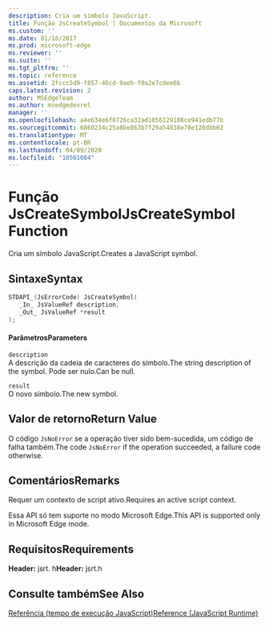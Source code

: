 ```yaml
---
description: Cria um símbolo JavaScript.
title: Função JsCreateSymbol | Documentos da Microsoft
ms.custom: ''
ms.date: 01/18/2017
ms.prod: microsoft-edge
ms.reviewer: ''
ms.suite: ''
ms.tgt_pltfrm: ''
ms.topic: reference
ms.assetid: 2fccc5d9-f857-46cd-9aeb-f0a2e7cdee6b
caps.latest.revision: 2
author: MSEdgeTeam
ms.author: msedgedevrel
manager: ''
ms.openlocfilehash: a4e634e6f0726ca32ad1056129186ce941edb77b
ms.sourcegitcommit: 6860234c25a8be863b7f29a54838e78e120dbb62
ms.translationtype: MT
ms.contentlocale: pt-BR
ms.lasthandoff: 04/09/2020
ms.locfileid: "10561084"
---
```

# <span data-ttu-id="65630-103">Função JsCreateSymbol</span><span class="sxs-lookup"><span data-stu-id="65630-103">JsCreateSymbol Function</span></span>
<span data-ttu-id="65630-104">Cria um símbolo JavaScript.</span><span class="sxs-lookup"><span data-stu-id="65630-104">Creates a JavaScript symbol.</span></span>
  
## <span data-ttu-id="65630-105">Sintaxe</span><span class="sxs-lookup"><span data-stu-id="65630-105">Syntax</span></span>  
  
```cpp  
STDAPI_(JsErrorCode) JsCreateSymbol(  
   _In_ JsValueRef description,  
   _Out_ JsValueRef *result  
);  
```  
  
#### <span data-ttu-id="65630-106">Parâmetros</span><span class="sxs-lookup"><span data-stu-id="65630-106">Parameters</span></span>  
 `description`  
 <span data-ttu-id="65630-107">A descrição da cadeia de caracteres do símbolo.</span><span class="sxs-lookup"><span data-stu-id="65630-107">The string description of the symbol.</span></span> <span data-ttu-id="65630-108">Pode ser nulo.</span><span class="sxs-lookup"><span data-stu-id="65630-108">Can be null.</span></span>  
  
 `result`  
 <span data-ttu-id="65630-109">O novo símbolo.</span><span class="sxs-lookup"><span data-stu-id="65630-109">The new symbol.</span></span>  
  
## <span data-ttu-id="65630-110">Valor de retorno</span><span class="sxs-lookup"><span data-stu-id="65630-110">Return Value</span></span>  
 <span data-ttu-id="65630-111">O código `JsNoError` se a operação tiver sido bem-sucedida, um código de falha também.</span><span class="sxs-lookup"><span data-stu-id="65630-111">The code `JsNoError` if the operation succeeded, a failure code otherwise.</span></span>  
  
## <span data-ttu-id="65630-112">Comentários</span><span class="sxs-lookup"><span data-stu-id="65630-112">Remarks</span></span>  
 <span data-ttu-id="65630-113">Requer um contexto de script ativo.</span><span class="sxs-lookup"><span data-stu-id="65630-113">Requires an active script context.</span></span>  
  
 <span data-ttu-id="65630-114">Essa API só tem suporte no modo Microsoft Edge.</span><span class="sxs-lookup"><span data-stu-id="65630-114">This API is supported only in Microsoft Edge mode.</span></span>  
  
## <span data-ttu-id="65630-115">Requisitos</span><span class="sxs-lookup"><span data-stu-id="65630-115">Requirements</span></span>  
 <span data-ttu-id="65630-116">**Header:** jsrt. h</span><span class="sxs-lookup"><span data-stu-id="65630-116">**Header:** jsrt.h</span></span>  
  
## <span data-ttu-id="65630-117">Consulte também</span><span class="sxs-lookup"><span data-stu-id="65630-117">See Also</span></span>  
 [<span data-ttu-id="65630-118">Referência (tempo de execução JavaScript)</span><span class="sxs-lookup"><span data-stu-id="65630-118">Reference (JavaScript Runtime)</span></span>](../chakra-hosting/reference-javascript-runtime.md)